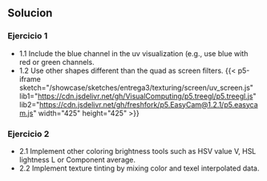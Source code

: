 
## Solucion

### Ejercicio 1
- 1.1 Include the blue channel in the uv visualization (e.g., use blue with red or green channels.
- 1.2 Use other shapes different than the quad as screen filters.
{{< p5-iframe sketch="/showcase/sketches/entrega3/texturing/screen/uv_screen.js" lib1="https://cdn.jsdelivr.net/gh/VisualComputing/p5.treegl/p5.treegl.js" lib2="https://cdn.jsdelivr.net/gh/freshfork/p5.EasyCam@1.2.1/p5.easycam.js" width="425" height="425" >}}


### Ejercicio 2
- 2.1 Implement other coloring brightness tools such as HSV value V, HSL lightness L or Component average.
- 2.2 Implement texture tinting by mixing color and texel interpolated data.

<!-- {{< p5-iframe sketch="/showcase/sketches/entrega3/cbt/color_tools/hsv.js" lib1="https://cdn.jsdelivr.net/gh/VisualComputing/p5.treegl/p5.treegl.js" lib2="https://cdn.jsdelivr.net/gh/freshfork/p5.EasyCam@1.2.1/p5.easycam.js" width="725" height="525" >}} -->